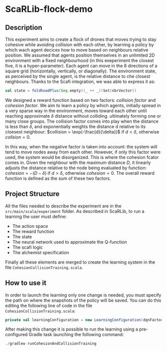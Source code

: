 # ScaRLib-flock-demo

## Description

This experiment aims to create a flock of drones that moves trying to stay cohesive while avoiding collision with each other, by learning a policy by which wach agent decices how to move based on neighbours relative position. We assumed that agents position themselves in an unlimited 2D environment with a fixed neighbourhood (in this exeperiment the closest five, it is a hyper-parameter). Each agent can move in the 8 directions of a square grid (horizontally, vertically, or diagonally). The environment state, as perceived by the single agent, is the relative distance to che closest neighbours. Thanks to the Scafi integration, we was able to express it as:
```scala
val state = foldhoodPlus(Seq.empty)(_ ++ _)(Set(nbrVector))
``` 
We designed a reward function based on two factors: *collision factor* and *cohesion factor*. We aim to learn a policy by which agents, initially spread in a very sparse way in the environment, moves toward each other until reaching approximate $\delta$ distance without colliding. ultimately forming one or many close groups. The collision factor comes into play when the distance is less than $\delta$, and exponentially weights the distance d relative to its cloesest neighbour: $collision = \exp(-\frac{d}{\delta})$ if $d < \delta$, otherwise $collsion = 0$.

In this way, when the negative factor is taken into account: the system will tend to move nodes away from each other. However, if only this factor were used, the system would be disorganized. This is where the cohesion fcator comes in. Given the neighbour with the maximum distance $D$, it linearly adjusts the distance relative to the node being evaluated by function: $cohesion = -(D-\delta)$ if $d > \delta$, otherwise $cohesion = 0$. The overall reward function is defined as the sum of these two factors.

## Project Structure

All the files needed to describe the experiment are in the `src/main/scala/experiment` folder. As described in ScaRLib, to run a learning the user must define: 
- The action space
- The reward function
- The state
- The neural network used to approximate the Q-function
- The scafi logic
- The alchemist specification

Finally all these elements are merged to create the learning system in the file `CohesionCollisionTraining.scala`.

## How to use it 

In order to launch the learning only one change is needed, you must specify the path on where the snapshots of the policy will be saved. You can do this editing the following line of code in the file `CohesionCollisionTraining.scala`:
```scala
private val learningConfiguration = new LearningConfiguration(dqnFactory = new NNFactory, snapshotPath = "path-to-snapshot-folder")
```
After making this change it is possible to run the learning using a pre-configured Gradle task launching the following command:
```powershell
./gradlew runCohesionAndCollisionTraining
```
